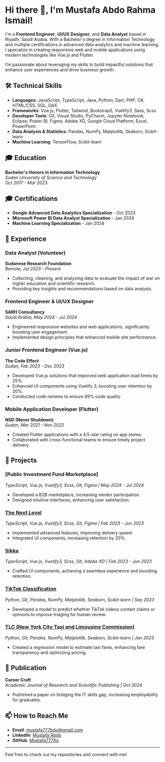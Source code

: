 # Hi there 👋, I'm Mustafa Abdo Rahma Ismail!

I'm a **Frontend Engineer**, **UI/UX Designer**, and **Data Analyst** based in Riyadh, Saudi Arabia. With a Bachelor's degree in Information Technology and multiple certifications in advanced data analytics and machine learning, I specialize in creating responsive web and mobile applications using modern technologies like Vue.js and Flutter.

I’m passionate about leveraging my skills to build impactful solutions that enhance user experiences and drive business growth.

## 🛠️ Technical Skills
- **Languages**: JavaScript, TypeScript, Java, Python, Dart, PHP, C#, HTML/CSS, SQL, DAX
- **Frameworks**: Vue.js, Flutter, Tailwind, Bootstrap5, Vuetify3, Sass, Scss
- **Developer Tools**: Git, Visual Studio, PyCharm, Jupyter Notebook, Eclipse, Power BI, Figma, Adobe XD, Google Cloud Platform, Excel, PowerPoint
- **Data Analysis & Statistics**: Pandas, NumPy, Matplotlib, Seaborn, Scikit-learn
- **Machine Learning**: TensorFlow, Scikit-learn

## 🎓 Education
**Bachelor's Honors in Information Technology**  
_Sudan University of Science and Technology_  
*Oct 2017 - Mar 2023*

## 🎓 Certifications
- **Google Advanced Data Analytics Specialization** - Oct 2023
- **Microsoft Power BI Data Analyst Specialization** - Jan 2024
- **Machine Learning Specialization** - Jan 2024

## 💼 Experience

### Data Analyst (Volunteer)
**Sudanese Research Foundation**  
_Remote, Jul 2023 - Present_  
- Collecting, cleaning, and analyzing data to evaluate the impact of war on higher education and scientific research.
- Providing key insights and recommendations based on data analysis.

### Frontend Engineer & UI/UX Designer
**SARH Consultancy**  
_Saudi Arabia, May 2024 - Jul 2024_  
- Engineered responsive websites and web applications, significantly boosting user engagement.
- Implemented design principles that enhanced mobile site performance.

### Junior Frontend Engineer (Vue.js)
**The Code Effect**  
_Sudan, Feb 2023 - Dec 2023_  
- Developed Vue.js solutions that improved web application load times by 25%.
- Enhanced UI components using Vuetify 3, boosting user retention by 20%.
- Conducted code reviews to ensure 99% code quality.

### Mobile Application Developer (Flutter)
**NSD (Never Shutdown)**  
_Sudan, Mar 2021 - Nov 2022_  
- Created Flutter applications with a 4.5-star rating on app stores.
- Collaborated with cross-functional teams to ensure timely project delivery.

## 🚀 Projects

### [Public Investment Fund Marketplace]
*TypeScript, Vue.js, Vuetify3, Scss, Git, Figma | May 2024 - Jul 2024*  
- Developed a B2B marketplace, increasing vendor participation.
- Designed intuitive interfaces, enhancing user satisfaction.

### [The Next Level](https://github.com/Mustafa777Xo/The-Next-Level)
*TypeScript, Vue.js, Vuetify3, Scss, Git, Figma | Feb 2023 - Jun 2023*  
- Implemented advanced features, improving delivery speed.
- Integrated UI components, increasing retention by 20%.

### [Sikka](https://github.com/Mustafa777Xo/Sikka)
*TypeScript, Vue.js, Vuetify3, Scss, Git, Adobe XD | Feb 2023 - Jun 2023*  
- Crafted UI components, achieving a seamless experience and boosting retention.

### [TikTok Classification](https://github.com/Mustafa777Xo/TikTok-Classification)
*Python, Git, Pandas, NumPy, Matplotlib, Seaborn, Scikit-learn | Sep 2023*  
- Developed a model to predict whether TikTok videos contain claims or opinions to improve triaging for human review.

### [TLC (New York City Taxi and Limousine Commission)](https://github.com/Mustafa777Xo/TLC-Project)
*Python, Git, Pandas, NumPy, Matplotlib, Seaborn, Scikit-learn | Jan 2023*  
- Created a regression model to estimate taxi fares, enhancing fare transparency and optimizing pricing.

## 📝 Publication
**Career Craft**  
_Academic Journal of Research and Scientific Publishing | Oct 2024_  
- Published a paper on bridging the IT skills gap, increasing employability for graduates.

## 📫 How to Reach Me
- **Email**: [mustafa777bdo@gmail.com](mailto:mustafa777bdo@gmail.com)
- **LinkedIn**: [Mustafa Abdo](https://linkedin.com/in/mustafa-abdo)
- **GitHub**: [Mustafa777Xo](https://github.com/Mustafa777Xo)

---

Feel free to check out my repositories and connect with me!
